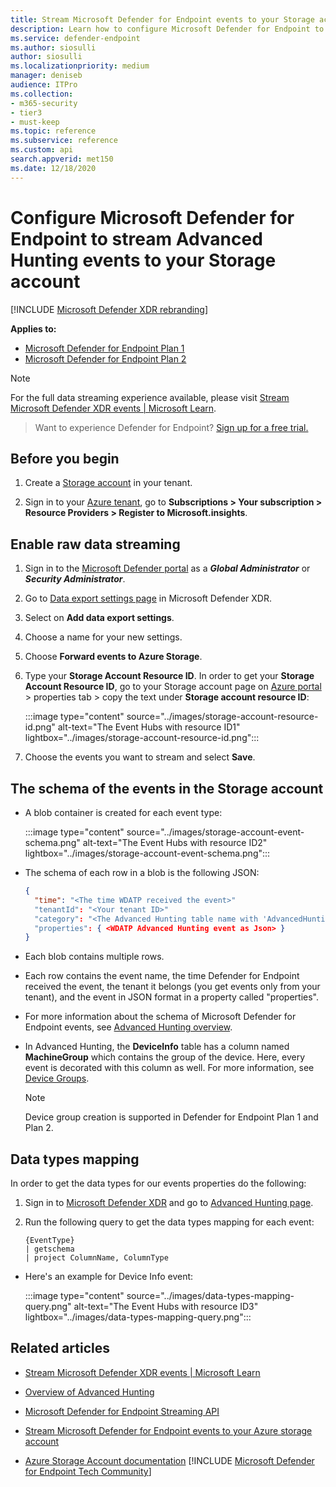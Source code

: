 ```yaml
---
title: Stream Microsoft Defender for Endpoint events to your Storage account
description: Learn how to configure Microsoft Defender for Endpoint to stream Advanced Hunting events to your Storage account.
ms.service: defender-endpoint
ms.author: siosulli
author: siosulli
ms.localizationpriority: medium
manager: deniseb
audience: ITPro
ms.collection: 
- m365-security
- tier3
- must-keep
ms.topic: reference
ms.subservice: reference
ms.custom: api
search.appverid: met150
ms.date: 12/18/2020
---
```


# Configure Microsoft Defender for Endpoint to stream Advanced Hunting events to your Storage account

[!INCLUDE [Microsoft Defender XDR rebranding](../../../includes/microsoft-defender.md)]

**Applies to:**

- [Microsoft Defender for Endpoint Plan 1](https://go.microsoft.com/fwlink/p/?linkid=2154037)
- [Microsoft Defender for Endpoint Plan 2](https://go.microsoft.com/fwlink/p/?linkid=2154037)

> [!NOTE]
> For the full data streaming experience available, please visit [Stream Microsoft Defender XDR events | Microsoft Learn](/microsoft-365/security/defender/streaming-api).

> Want to experience Defender for Endpoint? [Sign up for a free trial.](https://signup.microsoft.com/create-account/signup?products=7f379fee-c4f9-4278-b0a1-e4c8c2fcdf7e&ru=https://aka.ms/MDEp2OpenTrial?ocid=docs-wdatp-configuresiem-abovefoldlink)

## Before you begin

1. Create a [Storage account](/azure/storage/common/storage-account-overview) in your tenant.

2. Sign in to your [Azure tenant](https://ms.portal.azure.com/), go to **Subscriptions > Your subscription > Resource Providers > Register to Microsoft.insights**.

## Enable raw data streaming

1. Sign in to the [Microsoft Defender portal](https://security.microsoft.com) as a ***Global Administrator*** or ***Security Administrator***.

2. Go to [Data export settings page](https://security.microsoft.com/settings/mtp_settings/raw_data_export) in Microsoft Defender XDR.

3. Select on **Add data export settings**.

4. Choose a name for your new settings.

5. Choose **Forward events to Azure Storage**.

6. Type your **Storage Account Resource ID**. In order to get your **Storage Account Resource ID**, go to your Storage account page on [Azure portal](https://ms.portal.azure.com/) \> properties tab \> copy the text under **Storage account resource ID**:

   :::image type="content" source="../images/storage-account-resource-id.png" alt-text="The Event Hubs with resource ID1" lightbox="../images/storage-account-resource-id.png":::

7. Choose the events you want to stream and select **Save**.

## The schema of the events in the Storage account

- A blob container is created for each event type:

  :::image type="content" source="../images/storage-account-event-schema.png" alt-text="The Event Hubs with resource ID2" lightbox="../images/storage-account-event-schema.png":::

- The schema of each row in a blob is the following JSON:

  ```json
  {
    "time": "<The time WDATP received the event>"
    "tenantId": "<Your tenant ID>"
    "category": "<The Advanced Hunting table name with 'AdvancedHunting-' prefix>"
    "properties": { <WDATP Advanced Hunting event as Json> }
  }
  ```

- Each blob contains multiple rows.

- Each row contains the event name, the time Defender for Endpoint received the event, the tenant it belongs (you get events only from your tenant), and the event in JSON format in a property called "properties".

- For more information about the schema of Microsoft Defender for Endpoint events, see [Advanced Hunting overview](../advanced-hunting-overview.md).

- In Advanced Hunting, the **DeviceInfo** table has a column named **MachineGroup** which contains the group of the device. Here, every event is decorated with this column as well. For more information, see [Device Groups](../machine-groups.md).
    > [!NOTE]
    > Device group creation is supported in Defender for Endpoint Plan 1 and Plan 2.  

## Data types mapping

In order to get the data types for our events properties do the following:

1. Sign in to [Microsoft Defender XDR](https://security.microsoft.com) and go to [Advanced Hunting page](https://security.microsoft.com/hunting-package).

2. Run the following query to get the data types mapping for each event:

   ```kusto
   {EventType}
   | getschema
   | project ColumnName, ColumnType
   ```

- Here's an example for Device Info event:

  :::image type="content" source="../images/data-types-mapping-query.png" alt-text="The Event Hubs with resource ID3" lightbox="../images/data-types-mapping-query.png":::

## Related articles

- [Stream Microsoft Defender XDR events | Microsoft Learn](/microsoft-365/security/defender/streaming-api)

- [Overview of Advanced Hunting](../advanced-hunting-overview.md)
- [Microsoft Defender for Endpoint Streaming API](raw-data-export.md)
- [Stream Microsoft Defender for Endpoint events to your Azure storage account](raw-data-export-storage.md)
- [Azure Storage Account documentation](/azure/storage/common/storage-account-overview)
[!INCLUDE [Microsoft Defender for Endpoint Tech Community](../../../includes/defender-mde-techcommunity.md)]
